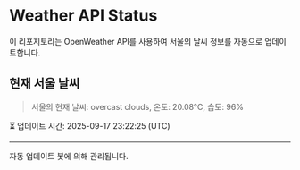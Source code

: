 
# Weather API Status

이 리포지토리는 OpenWeather API를 사용하여 서울의 날씨 정보를 자동으로 업데이트합니다.

## 현재 서울 날씨
> 서울의 현재 날씨: overcast clouds, 온도: 20.08°C, 습도: 96%

⏳ 업데이트 시간: 2025-09-17 23:22:25 (UTC)

---
자동 업데이트 봇에 의해 관리됩니다.
